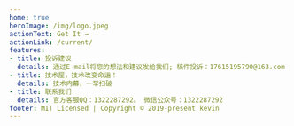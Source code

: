 ```yaml
---
home: true
heroImage: /img/logo.jpeg
actionText: Get It →
actionLink: /current/
features:
- title: 投诉建议
  details: 通过E-mail将您的想法和建议发给我们; 稿件投诉：17615195790@163.com
- title: 技术屋，技术改变命运！
  details: 技术内幕，一举扫破
- title: 联系我们
  details: 官方客服QQ：1322287292。 微信公众号：1322287292
footer: MIT Licensed | Copyright © 2019-present kevin
---
```

